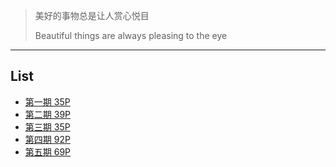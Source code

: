 > 美好的事物总是让人赏心悦目
>
> Beautiful things are always pleasing to the eye

---

## List

- [第一期 35P](01.md)
- [第二期 39P](02.md)
- [第三期 35P](03.md)
- [第四期 92P](04.md)
- [第五期 69P](05.md)
